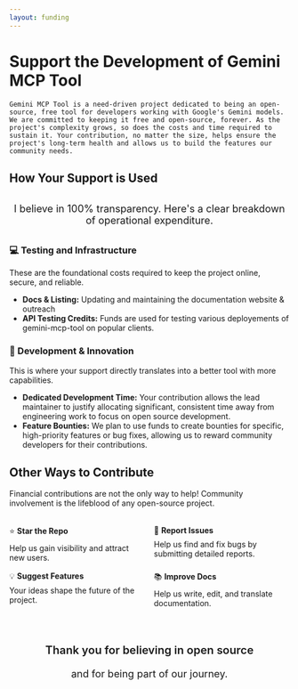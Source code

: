 ```yaml
---
layout: funding
---
```


# Support the Development of Gemini MCP Tool

`Gemini MCP Tool is a need-driven project dedicated to being an open-source, free tool for developers working with Google's Gemini models. We are committed to keeping it free and open-source, forever. As the project's complexity grows, so does the costs and time required to sustain it. Your contribution, no matter the size, helps ensure the project's long-term health and allows us to build the features our community needs.`

## How Your Support is Used

<div style="text-align: center; margin: 32px 0;">
  <p style="font-size: 18px; color: var(--vp-c-text-2);">
    I believe in 100% transparency. Here's a clear breakdown of operational expenditure.
  </p>
</div>

<div class="funding-card">
  <h3>💻 Testing and Infrastructure</h3>
  <p>These are the foundational costs required to keep the project online, secure, and reliable.</p>
  
  <ul>
    <li><strong>Docs & Listing:</strong> Updating and maintaining the documentation website & outreach</li>
    <li><strong>API Testing Credits:</strong> Funds are used for testing various deployements of gemini-mcp-tool on popular clients.</li>
  </ul>
  
  <div class="progress-bar">
    <div class="progress-fill" style="width: 20%;"></div>
  </div>
</div>

<div class="funding-card">
  <h3>🚀 Development & Innovation</h3>
  <p>This is where your support directly translates into a better tool with more capabilities.</p>
  
  <ul>
    <li><strong>Dedicated Development Time:</strong> Your contribution allows the lead maintainer to justify allocating significant, consistent time away from engineering work to focus on open source development.</li>
    <li><strong>Feature Bounties:</strong> We plan to use funds to create bounties for specific, high-priority features or bug fixes, allowing us to reward community developers for their contributions.</li>

  </ul>
  
  <div class="progress-bar">
    <div class="progress-fill" style="width: 40%;"></div>
  </div>
</div>



## Other Ways to Contribute

Financial contributions are not the only way to help! Community involvement is the lifeblood of any open-source project.

<div style="display: grid; grid-template-columns: repeat(auto-fit, minmax(200px, 1fr)); gap: 16px; margin: 32px 0;">
  <div class="contribute-card">
    <span class="icon">⭐</span>
    <strong>Star the Repo</strong>
    <p style="margin: 8px 0 0 0; font-size: 14px;">Help us gain visibility and attract new users.</p>
  </div>

  <div class="contribute-card">
    <span class="icon">🐛</span>
    <strong>Report Issues</strong>
    <p style="margin: 8px 0 0 0; font-size: 14px;">Help us find and fix bugs by submitting detailed reports.</p>
  </div>

  <div class="contribute-card">
    <span class="icon">💡</span>
    <strong>Suggest Features</strong>
    <p style="margin: 8px 0 0 0; font-size: 14px;">Your ideas shape the future of the project.</p>
  </div>

  <div class="contribute-card">
    <span class="icon">📚</span>
    <strong>Improve Docs</strong>
    <p style="margin: 8px 0 0 0; font-size: 14px;">Help us write, edit, and translate documentation.</p>
  </div>
</div>

<div style="text-align: center; margin: 64px 0 32px 0;">
  <p style="font-size: 20px; font-weight: 600; color: var(--vp-c-text-1);">
    Thank you for believing in open source
  </p>
  <p style="font-size: 18px; color: var(--vp-c-text-2); margin-top: 8px;">
    and for being part of our journey.
  </p>
</div>